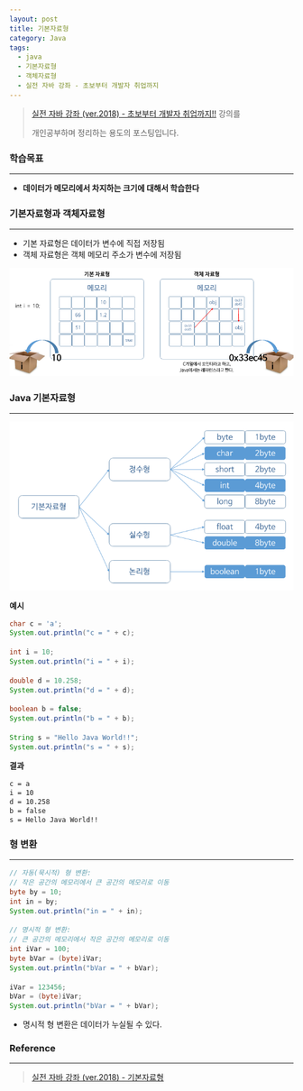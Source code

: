 ```yaml
---
layout: post
title: 기본자료형
category: Java
tags:
  - java
  - 기본자료형
  - 객체자료형
  - 실전 자바 강좌 - 초보부터 개발자 취업까지
---
```




> [실전 자바 강좌 (ver.2018) - 초보부터 개발자 취업까지!!](https://www.inflearn.com/course/%EC%8B%A4%EC%A0%84-%EC%9E%90%EB%B0%94_java-renew/) 강의를
>
> 개인공부하며 정리하는 용도의 포스팅입니다.



### 학습목표

---

- **데이터가 메모리에서 차지하는 크기에 대해서 학습한다**



### 기본자료형과 객체자료형

---

- 기본 자료형은 데이터가 변수에 직접 저장됨
- 객체 자료형은 객체 메모리 주소가 변수에 저장됨

![기본자료형](/assets/Java/기본자료형.png)





### Java 기본자료형

---

![기본자료형2](/assets/Java/기본자료형2.png)



**예시**

```java
char c = 'a';
System.out.println("c = " + c);

int i = 10;
System.out.println("i = " + i);

double d = 10.258;
System.out.println("d = " + d);

boolean b = false;
System.out.println("b = " + b);

String s = "Hello Java World!!";
System.out.println("s = " + s);
```



**결과**

```
c = a
i = 10
d = 10.258
b = false
s = Hello Java World!!
```





### 형 변환

---

```java
// 자동(묵시적) 형 변환:
// 작은 공간의 메모리에서 큰 공간의 메모리로 이동
byte by = 10;
int in = by;
System.out.println("in = " + in);

// 명시적 형 변환:
// 큰 공간의 메모리에서 작은 공간의 메모리로 이동
int iVar = 100;
byte bVar = (byte)iVar;
System.out.println("bVar = " + bVar);

iVar = 123456;
bVar = (byte)iVar;
System.out.println("bVar = " + bVar);
```

- 명시적 형 변환은 데이터가 누실될 수 있다.



### Reference

---

> [실전 자바 강좌 (ver.2018) - 기본자료형](https://www.inflearn.com/course/%EC%8B%A4%EC%A0%84-%EC%9E%90%EB%B0%94_java-renew/%EA%B8%B0%EB%B3%B8%EC%9E%90%EB%A3%8C%ED%98%95-2/)


